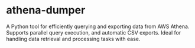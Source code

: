 # athena-dumper
A Python tool for efficiently querying and exporting data from AWS Athena. Supports parallel query execution, and automatic CSV exports. Ideal for handling data retrieval and processing tasks with ease.
